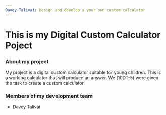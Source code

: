 ```yaml
---
Davey Talivai: Design and develop a your own custom calculator
---
```





# This is my Digital Custom Calculator Poject

### About my project
My project is a digital custom calculator suitable for young children. This is a working calculator that will produce an answer. We (10DT-5) were given the task to create a custom calculator.

### Members of my development team
- Davey Talivai

